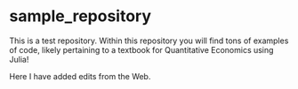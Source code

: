 # sample_repository
This is a test repository.
Within this repository you will find tons of examples of code, likely pertaining to a textbook for Quantitative Economics using Julia!

Here I have added edits from the Web.
